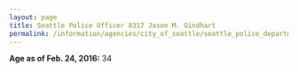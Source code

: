```yaml
---
layout: page
title: Seattle Police Officer 8317 Jason M. Gindhart
permalink: /information/agencies/city_of_seattle/seattle_police_department/copbook/8317/
---
```


**Age as of Feb. 24, 2016:** 34
